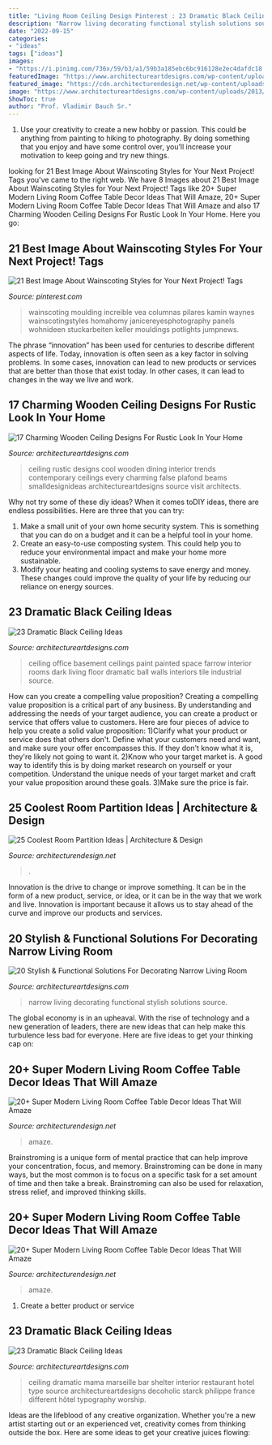 ```yaml
---
title: "Living Room Ceiling Design Pinterest : 23 Dramatic Black Ceiling Ideas"
description: "Narrow living decorating functional stylish solutions source"
date: "2022-09-15"
categories:
- "ideas"
tags: ["ideas"]
images:
- "https://i.pinimg.com/736x/59/b3/a1/59b3a185ebc6bc916128e2ec4dafdc18.jpg"
featuredImage: "https://www.architectureartdesigns.com/wp-content/uploads/2013/11/2117.jpg"
featured_image: "https://cdn.architecturendesign.net/wp-content/uploads/2015/11/AD-11-nordic-living-room-decor-ideas.jpg"
image: "https://www.architectureartdesigns.com/wp-content/uploads/2013/11/2117.jpg"
ShowToc: true
author: "Prof. Vladimir Bauch Sr."
---
```



1. Use your creativity to create a new hobby or passion. This could be anything from painting to hiking to photography. By doing something that you enjoy and have some control over, you’ll increase your motivation to keep going and try new things.

	

		
looking for 21 Best Image About Wainscoting Styles for Your Next Project! Tags you've came to the right web. We have 8 Images about 21 Best Image About Wainscoting Styles for Your Next Project! Tags like 20+ Super Modern Living Room Coffee Table Decor Ideas That Will Amaze, 20+ Super Modern Living Room Coffee Table Decor Ideas That Will Amaze and also 17 Charming Wooden Ceiling Designs For Rustic Look In Your Home. Here you go:
		
    
## 21 Best Image About Wainscoting Styles For Your Next Project! Tags

<img loading=lazy src="https://i.pinimg.com/736x/59/b3/a1/59b3a185ebc6bc916128e2ec4dafdc18.jpg" onerror="this.onerror=null;this.src='https://tse4.mm.bing.net/th?id=OIP.wzucBBRtu0suecmV_QX-LwHaLH&amp;pid=15.1';" alt="21 Best Image About Wainscoting Styles for Your Next Project! Tags">

_Source: pinterest.com_

>wainscoting moulding increible vea columnas pilares kamin waynes wainscotingstyles homahomy janicereyesphotography panels wohnideen stuckarbeiten keller mouldings potlights jumpnews. 

	

The phrase “innovation” has been used for centuries to describe different aspects of life. Today, innovation is often seen as a key factor in solving problems. In some cases, innovation can lead to new products or services that are better than those that exist today. In other cases, it can lead to changes in the way we live and work.

    
## 17 Charming Wooden Ceiling Designs For Rustic Look In Your Home

<img loading=lazy src="https://www.architectureartdesigns.com/wp-content/uploads/2015/11/163.jpg" onerror="this.onerror=null;this.src='https://tse1.mm.bing.net/th?id=OIP.GYqZvdosJpp3_DUhhq_DkQHaLI&amp;pid=15.1';" alt="17 Charming Wooden Ceiling Designs For Rustic Look In Your Home">

_Source: architectureartdesigns.com_

>ceiling rustic designs cool wooden dining interior trends contemporary ceilings every charming false plafond beams smalldesignideas architectureartdesigns source visit architects. 

	

Why not try some of these diy ideas?
When it comes toDIY ideas, there are endless possibilities. Here are three that you can try: 
1) Make a small unit of your own home security system. This is something that you can do on a budget and it can be a helpful tool in your home.
2) Create an easy-to-use composting system. This could help you to reduce your environmental impact and make your home more sustainable.
3) Modify your heating and cooling systems to save energy and money. These changes could improve the quality of your life by reducing our reliance on energy sources.

    
## 23 Dramatic Black Ceiling Ideas

<img loading=lazy src="https://www.architectureartdesigns.com/wp-content/uploads/2013/11/2215.jpg" onerror="this.onerror=null;this.src='https://tse3.mm.bing.net/th?id=OIP.ShRvyP2VQ2OsMCQdJP0TKAHaJ4&amp;pid=15.1';" alt="23 Dramatic Black Ceiling Ideas">

_Source: architectureartdesigns.com_

>ceiling office basement ceilings paint painted space farrow interior rooms dark living floor dramatic ball walls interiors tile industrial source. 

	

How can you create a compelling value proposition?
Creating a compelling value proposition is a critical part of any business. By understanding and addressing the needs of your target audience, you can create a product or service that offers value to customers. Here are four pieces of advice to help you create a solid value proposition:
1)Clarify what your product or service does that others don't. Define what your customers need and want, and make sure your offer encompasses this. If they don't know what it is, they're likely not going to want it.
2)Know who your target market is. A good way to identify this is by doing market research on yourself or your competition. Understand the unique needs of your target market and craft your value proposition around these goals.
3)Make sure the price is fair.

    
## 25 Coolest Room Partition Ideas | Architecture &amp; Design

<img loading=lazy src="https://cdn.architecturendesign.net/wp-content/uploads/2014/08/3137.jpg" onerror="this.onerror=null;this.src='https://tse2.mm.bing.net/th?id=OIP.0U4_h8rUDRzr4zKdHGWjhgHaLK&amp;pid=15.1';" alt="25 Coolest Room Partition Ideas | Architecture &amp; Design">

_Source: architecturendesign.net_

>. 

	

Innovation is the drive to change or improve something. It can be in the form of a new product, service, or idea, or it can be in the way that we work and live. Innovation is important because it allows us to stay ahead of the curve and improve our products and services.

    
## 20 Stylish &amp; Functional Solutions For Decorating Narrow Living Room

<img loading=lazy src="https://www.architectureartdesigns.com/wp-content/uploads/2016/04/16-24.jpg" onerror="this.onerror=null;this.src='https://tse1.mm.bing.net/th?id=OIP.ssqSVvoB4xA65ATaqxANfAHaKd&amp;pid=15.1';" alt="20 Stylish &amp; Functional Solutions For Decorating Narrow Living Room">

_Source: architectureartdesigns.com_

>narrow living decorating functional stylish solutions source. 

	

The global economy is in an upheaval. With the rise of technology and a new generation of leaders, there are new ideas that can help make this turbulence less bad for everyone. Here are five ideas to get your thinking cap on: 

    
## 20+ Super Modern Living Room Coffee Table Decor Ideas That Will Amaze

<img loading=lazy src="https://cdn.architecturendesign.net/wp-content/uploads/2015/11/AD-11-nordic-living-room-decor-ideas.jpg" onerror="this.onerror=null;this.src='https://tse1.mm.bing.net/th?id=OIP.ipuf1nZzmIEnqfE9j1WXcgHaKR&amp;pid=15.1';" alt="20+ Super Modern Living Room Coffee Table Decor Ideas That Will Amaze">

_Source: architecturendesign.net_

>amaze. 

	

Brainstroming is a unique form of mental practice that can help improve your concentration, focus, and memory. Brainstroming can be done in many ways, but the most common is to focus on a specific task for a set amount of time and then take a break. Brainstroming can also be used for relaxation, stress relief, and improved thinking skills.

    
## 20+ Super Modern Living Room Coffee Table Decor Ideas That Will Amaze

<img loading=lazy src="https://cdn.architecturendesign.net/wp-content/uploads/2015/11/AD-17-beautiful-lliving-room-decor.jpg" onerror="this.onerror=null;this.src='https://tse1.mm.bing.net/th?id=OIP.ydp9eb_ccBowX5VD0UsOgQHaLH&amp;pid=15.1';" alt="20+ Super Modern Living Room Coffee Table Decor Ideas That Will Amaze">

_Source: architecturendesign.net_

>amaze. 

	

1. Create a better product or service 

    
## 23 Dramatic Black Ceiling Ideas

<img loading=lazy src="https://www.architectureartdesigns.com/wp-content/uploads/2013/11/2117.jpg" onerror="this.onerror=null;this.src='https://tse2.mm.bing.net/th?id=OIP.TBcuRHfllwe0n2_KX7UF2gAAAA&amp;pid=15.1';" alt="23 Dramatic Black Ceiling Ideas">

_Source: architectureartdesigns.com_

>ceiling dramatic mama marseille bar shelter interior restaurant hotel type source architectureartdesigns decoholic starck philippe france different hôtel typography worship. 

	

Ideas are the lifeblood of any creative organization. Whether you're a new artist starting out or an experienced vet, creativity comes from thinking outside the box. Here are some ideas to get your creative juices flowing: 

